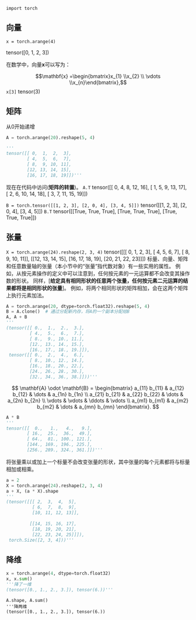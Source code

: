 
`import torch`

## 向量
```
x = torch.arange(4)
```
tensor([0, 1, 2, 3])

在数学中，向量$\mathbf{x}$可以写为：

$$\mathbf{x} =\begin{bmatrix}x_{1}  \\x_{2}  \\ \vdots  \\x_{n}\end{bmatrix},$$
`x[3]`
tensor(3)

## 矩阵
从0开始递增
```python
A = torch.arange(20).reshape(5, 4)

'''
tensor([[ 0,  1,  2,  3],
        [ 4,  5,  6,  7],
        [ 8,  9, 10, 11],
        [12, 13, 14, 15],
        [16, 17, 18, 19]])'''
```

现在在代码中访问(**矩阵的转置**)。
`A.T`
tensor([[ 0,  4,  8, 12, 16],
        [ 1,  5,  9, 13, 17],
        [ 2,  6, 10, 14, 18],
        [ 3,  7, 11, 15, 19]])

`B = torch.tensor([[1, 2, 3], [2, 0, 4], [3, 4, 5]])`
tensor([[1, 2, 3],
        [2, 0, 4],
        [3, 4, 5]])
`B.T`
tensor([[True, True, True],
        [True, True, True],
        [True, True, True]])
        
## 张量
`X = torch.arange(24).reshape(2, 3, 4)`
tensor([[[ 0,  1,  2,  3],
         [ 4,  5,  6,  7],
         [ 8,  9, 10, 11]],
        [[12, 13, 14, 15],
         [16, 17, 18, 19],
         [20, 21, 22, 23]]])
标量、向量、矩阵和任意数量轴的张量（本小节中的“张量”指代数对象）有一些实用的属性。
例如，从按元素操作的定义中可以注意到，任何按元素的一元运算都不会改变其操作数的形状。
同样，\[**给定具有相同形状的任意两个张量，任何按元素二元运算的结果都将是相同形状的张量**\]。
例如，将两个相同形状的矩阵相加，会在这两个矩阵上执行元素加法。
```python
A = torch.arange(20, dtype=torch.float32).reshape(5, 4)
B = A.clone()  # 通过分配新内存，将A的一个副本分配给B
A, A + B
'''
(tensor([[ 0.,  1.,  2.,  3.],
         [ 4.,  5.,  6.,  7.],
         [ 8.,  9., 10., 11.],
         [12., 13., 14., 15.],
         [16., 17., 18., 19.]]),
 tensor([[ 0.,  2.,  4.,  6.],
         [ 8., 10., 12., 14.],
         [16., 18., 20., 22.],
         [24., 26., 28., 30.],
         [32., 34., 36., 38.]]))'''
```
$$
\mathbf{A} \odot \mathbf{B} =
\begin{bmatrix}
    a_{11}  b_{11} & a_{12}  b_{12} & \dots  & a_{1n}  b_{1n} \\
    a_{21}  b_{21} & a_{22}  b_{22} & \dots  & a_{2n}  b_{2n} \\
    \vdots & \vdots & \ddots & \vdots \\
    a_{m1}  b_{m1} & a_{m2}  b_{m2} & \dots  & a_{mn}  b_{mn}
\end{bmatrix}.
$$

``` python
A * B
'''
tensor([[  0.,   1.,   4.,   9.],
        [ 16.,  25.,  36.,  49.],
        [ 64.,  81., 100., 121.],
        [144., 169., 196., 225.],
        [256., 289., 324., 361.]])'''
```

将张量乘以或加上一个标量不会改变张量的形状，其中张量的每个元素都将与标量相加或相乘。

```python
a = 2
X = torch.arange(24).reshape(2, 3, 4)
a + X, (a * X).shape
'''
(tensor([[[ 2,  3,  4,  5],
          [ 6,  7,  8,  9],
          [10, 11, 12, 13]],
 
         [[14, 15, 16, 17],
          [18, 19, 20, 21],
          [22, 23, 24, 25]]]),
 torch.Size([2, 3, 4]))'''
```

## 降维
```python
x = torch.arange(4, dtype=torch.float32)
x, x.sum()
'''降了一维
(tensor([0., 1., 2., 3.]), tensor(6.))'''
```

```
A.shape, A.sum()
'''降两维
(tensor([0., 1., 2., 3.]), tensor(6.))
```